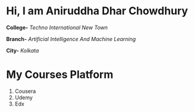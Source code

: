 # Hi, I am Aniruddha Dhar Chowdhury

**College-** *Techno International New Town*

**Branch-** *Artificial Intelligence And Machine Learning*

**City-** *Kolkata*

# My Courses Platform
1. Cousera
2. Udemy
3. Edx

